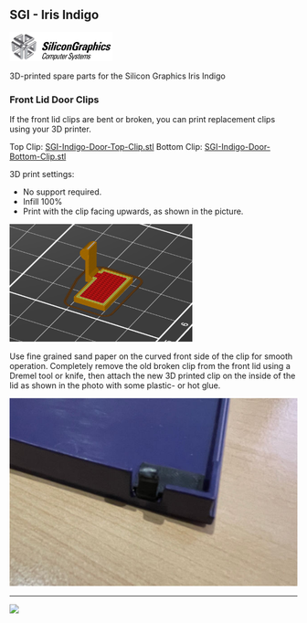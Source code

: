 ## SGI - Iris Indigo

<img src="https://github.com/flexion-unity/SGI-3DPrint/raw/main/img/SGI-Logo.png" width="180">

3D-printed spare parts for the Silicon Graphics Iris Indigo

### Front Lid Door Clips

If the front lid clips are bent or broken, you can print replacement clips using your 3D printer.

Top Clip: [SGI-Indigo-Door-Top-Clip.stl](SGI-Indigo-Door-Top-Clip.stl)
Bottom Clip: [SGI-Indigo-Door-Bottom-Clip.stl](SGI-Indigo-Door-Bottom-Clip.stl)


3D print settings:

- No support required.
- Infill 100%
- Print with the clip facing upwards, as shown in the picture.

<img src="https://raw.githubusercontent.com/flexion-unity/SGI-3DPrint/main/Indigo/img/SGI-Indigo-Door-Clip-PrintSupport.png" width="320">


Use fine grained sand paper on the curved front side of the clip for smooth operation. Completely remove the old broken clip from the front lid using a Dremel tool or knife, then attach the new 3D printed clip on the inside of the lid as shown in the photo with some plastic- or hot glue.

<img src="https://raw.githubusercontent.com/flexion-unity/SGI-3DPrint/main/Indigo/img/SGI-Indigo-Door-Clip.JPG" width="512">


<hr><img src="https://www.flexion.ch/cdn/img/flexion.svg" width="120">